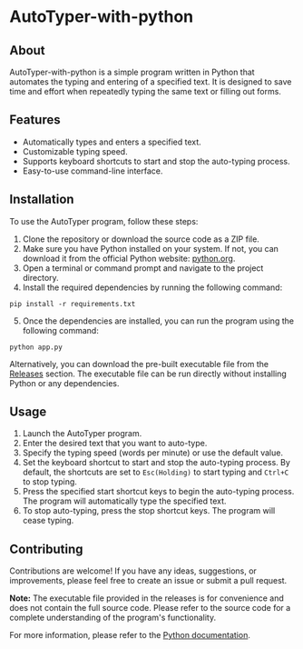 # AutoTyper-with-python

## About
AutoTyper-with-python is a simple program written in Python that automates the typing and entering of a specified text. It is designed to save time and effort when repeatedly typing the same text or filling out forms.

## Features
- Automatically types and enters a specified text.
- Customizable typing speed.
- Supports keyboard shortcuts to start and stop the auto-typing process.
- Easy-to-use command-line interface.

## Installation
To use the AutoTyper program, follow these steps:

1. Clone the repository or download the source code as a ZIP file.
2. Make sure you have Python installed on your system. If not, you can download it from the official Python website: [python.org](https://www.python.org/).
3. Open a terminal or command prompt and navigate to the project directory.
4. Install the required dependencies by running the following command:

```
pip install -r requirements.txt
```

5. Once the dependencies are installed, you can run the program using the following command:

```
python app.py
```


Alternatively, you can download the pre-built executable file from the [Releases](https://github.com/your-username/AutoTyper-with-python/releases) section. The executable file can be run directly without installing Python or any dependencies.

## Usage
1. Launch the AutoTyper program.
2. Enter the desired text that you want to auto-type.
3. Specify the typing speed (words per minute) or use the default value.
4. Set the keyboard shortcut to start and stop the auto-typing process. By default, the shortcuts are set to `Esc(Holding)` to start typing and `Ctrl+C` to stop typing.
5. Press the specified start shortcut keys to begin the auto-typing process. The program will automatically type the specified text.
6. To stop auto-typing, press the stop shortcut keys. The program will cease typing.

## Contributing
Contributions are welcome! If you have any ideas, suggestions, or improvements, please feel free to create an issue or submit a pull request. 

**Note:** The executable file provided in the releases is for convenience and does not contain the full source code. Please refer to the source code for a complete understanding of the program's functionality.

For more information, please refer to the [Python documentation](https://docs.python.org/).
